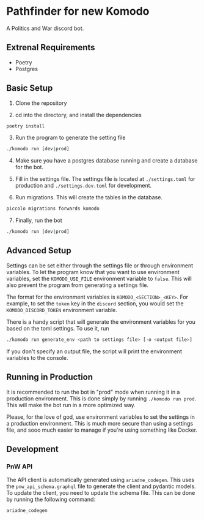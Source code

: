 # Pathfinder for new Komodo

A Politics and War discord bot.

## Extrenal Requirements

- Poetry
- Postgres

## Basic Setup

1. Clone the repository

2. cd into the directory, and install the dependencies

```bash
poetry install
```

3. Run the program to generate the setting file

```bash
./komodo run [dev|prod]
```

4. Make sure you have a postgres database running and create a database for the bot.

5. Fill in the settings file. The settings file is located at `./settings.toml` for production and `./settings.dev.toml` for development.

6. Run migrations. This will create the tables in the database.

```bash
piccolo migrations forwards komodo
```

7. Finally, run the bot

```bash
./komodo run [dev|prod]
```

## Advanced Setup

Settings can be set either through the settings file or through environment variables. To let the program know that you want to use environment variables, set the `KOMODO_USE_FILE` environment variable to `false`. This will also prevent the program from generating a settings file.

The format for the environment variables is `KOMODO_<SECTION>_<KEY>`. For example, to set the `token` key in the `discord` section, you would set the `KOMODO_DISCORD_TOKEN` environment variable.

There is a handy script that will generate the environment variables for you based on the toml settings. To use it, run

```bash
./komodo run generate_env <path to settings file> [-o <output file>]
```

If you don't specify an output file, the script will print the environment variables to the console.

## Running in Production

It is recommended to run the bot in "prod" mode when running it in a production environment. This is done simply by running `./komodo run prod`. This will make the bot run in a more optimized way.

Please, for the love of god, use environment variables to set the settings in a production environment. This is much more secure than using a settings file, and sooo much easier to manage if you're using something like Docker.

## Development

### PnW API

The API client is automatically generated using `ariadne_codegen`. This uses the `pnw_api_schema.graphql` file to generate the client and pydantic models. To update the client, you need to update the schema file. This can be done by running the following command:

```bash
ariadne_codegen
```
